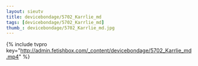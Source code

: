 ```yaml
--- 
layout: sieutv
title: devicebondage/5702_Karrlie_md
tags: [devicebondage/5702_Karrlie_md]
thumb_: devicebondage/5702_Karrlie_md.jpg
---
```

{% include tvpro key="http://admin.fetishbox.com/_content/devicebondage/5702_Karrlie_md.mp4" %} 
